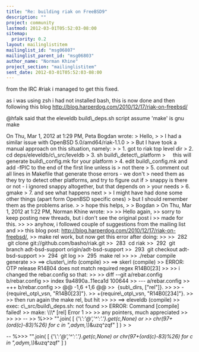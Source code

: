 ```yaml
---
title: "Re: building riak on FreeBSD9"
description: ""
project: community
lastmod: 2012-03-01T05:52:03-08:00
sitemap:
  priority: 0.2
layout: mailinglistitem
mailinglist_id: "msg06807"
mailinglist_parent_id: "msg06803"
author_name: "Norman Khine"
project_section: "mailinglistitem"
sent_date: 2012-03-01T05:52:03-08:00
---
```



from the IRC #riak i managed to get this fixed.

as i was using zsh i had not installed bash, this is now done and then
following this blog
http://blog.harperdog.com/2010/12/17/riak-on-freebsd/

@hfalk said that the eleveldb build\\_deps.sh script assume 'make' is gnu make

On Thu, Mar 1, 2012 at 1:29 PM, Peta Bogdan  wrote:
&gt; Hello,
&gt;
&gt; I had a similar issue with OpenBSD 5.0/amd64/riak-1.1.0
&gt;
&gt; But I have took a manual approach on this situation, namely:
&gt;
&gt; 1. got to riak top level dir
&gt; 2. cd deps/eleveldb/c\\_src/leveldb
&gt; 3. sh build\\_detect\\_platform
&gt;     this will generate build\\_config.mk for your platform
&gt; 4. edit build\\_config.mk and add -fPIC to the end of the first line unless is
&gt; not there
&gt; 5. comment out all lines in Makefile that generate those errors - we don't
&gt; need them as they try to detect other platforms, and try to figure out if
&gt; snappy is there or not - i ignored snappy altogether, but that depends on
&gt; your needs
&gt; 6. gmake
&gt; 7. and see what happens next
&gt;
&gt; I might have had done some other things (apart form OpenBSD specific ones)
&gt; but I should remember them as the problems arise.
&gt;
&gt; hope this helps,
&gt;
&gt; Bogdan
&gt; On Thu, Mar 1, 2012 at 1:22 PM, Norman Khine  wrote:
&gt;&gt;
&gt;&gt; Hello again,
&gt;&gt; sorry to keep posting new threads, but i don't see the original post i
&gt;&gt; made for this.
&gt;&gt;
&gt;&gt; anyhow, i followed couple of suggestions from the mailing list and
&gt;&gt; this blog post: http://blog.harperdog.com/2010/12/17/riak-on-freebsd/,
&gt;&gt; make rel work, but now get this error after doing:
&gt;&gt;
&gt;&gt;  282  git clone git://github.com/basho/riak.git
&gt;&gt;  283  cd riak
&gt;&gt;  292  git branch adt-bsd-support origin/adt-bsd-support
&gt;&gt;  293  git checkout adt-bsd-support
&gt;&gt;  294  git log
&gt;&gt;  295  make rel
&gt;&gt;
&gt;&gt; ./rebar compile generate
&gt;&gt; ==&gt; cluster\\_info (compile)
&gt;&gt; ==&gt; skerl (compile)
&gt;&gt; ERROR: OTP release R14B04 does not match required regex R14B0[23]
&gt;&gt;
&gt;&gt; i changed the rebar.config so that:
&gt;&gt;
&gt;&gt; diff --git a/rebar.config b/rebar.config
&gt;&gt; index 9a4890a..11eca1d 100644
&gt;&gt; --- a/rebar.config
&gt;&gt; +++ b/rebar.config
&gt;&gt; @@ -1,6 +1,6 @@
&gt;&gt;  {sub\\_dirs, ["rel"]}.
&gt;&gt;
&gt;&gt; -{require\\_otp\\_vsn, "R14B0[23]"}.
&gt;&gt; +{require\\_otp\\_vsn, "R14B0[234]"}.
&gt;&gt;
&gt;&gt; then run again the make rel, but hit
&gt;&gt;
&gt;&gt; ==&gt; eleveldb (compile)
&gt;&gt; exec: c\\_src/build\\_deps.sh: not found
&gt;&gt; ERROR: Command [compile] failed!
&gt;&gt; make: \\*\\*\\* [rel] Error 1
&gt;&gt;
&gt;&gt; any pointers, much appreciated
&gt;&gt;
&gt;&gt;
&gt;&gt; --
&gt;&gt; %&gt;&gt;&gt; "".join( [ {'\\*':'@','^':'.'}.get(c,None) or
&gt;&gt; chr(97+(ord(c)-83)%26) for c in ",adym,\\*)&uzq^zqf" ] )
&gt;
&gt;

-- 
%&gt;&gt;&gt; "".join( [ {'\\*':'@','^':'.'}.get(c,None) or
chr(97+(ord(c)-83)%26) for c in ",adym,\\*)&uzq^zqf" ] )

